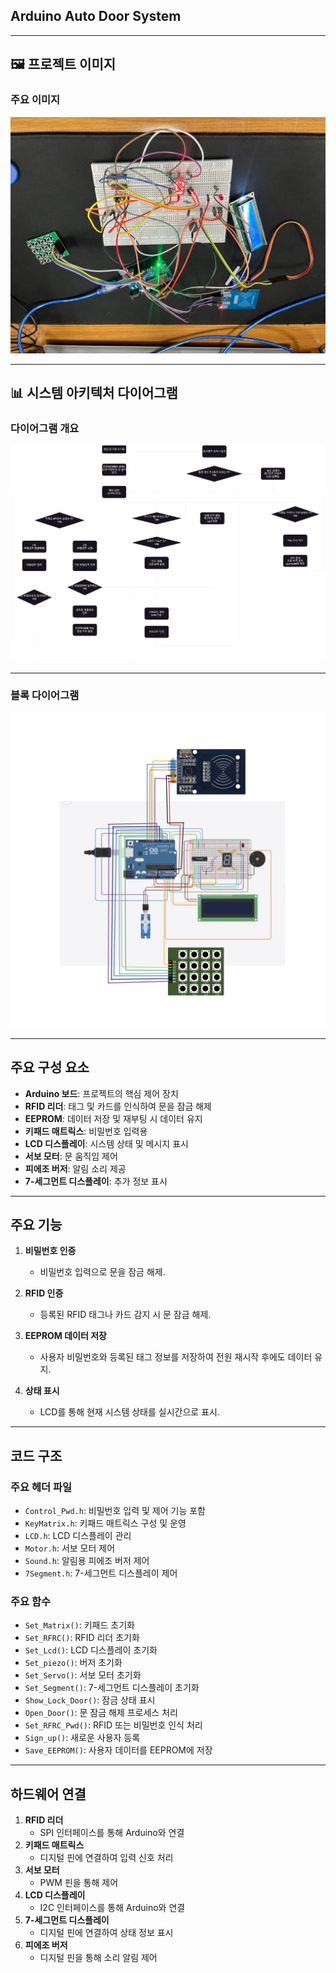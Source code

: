 ## Arduino Auto Door System

---

## 🖼️ 프로젝트 이미지

### 주요 이미지

![Real-Time Monitoring](./image/main.jpg)

---

## 📊 시스템 아키텍처 다이어그램

### 다이어그램 개요

![System Diagram](flowchart.png)

---

### 블록 다이어그램

![Real-Time Monitoring](block_diagram.jpg)

---

## 주요 구성 요소

- **Arduino 보드**: 프로젝트의 핵심 제어 장치
- **RFID 리더**: 태그 및 카드를 인식하여 문을 잠금 해제
- **EEPROM**: 데이터 저장 및 재부팅 시 데이터 유지
- **키패드 매트릭스**: 비밀번호 입력용
- **LCD 디스플레이**: 시스템 상태 및 메시지 표시
- **서보 모터**: 문 움직임 제어
- **피에조 버저**: 알림 소리 제공
- **7-세그먼트 디스플레이**: 추가 정보 표시

---

## 주요 기능

1. **비밀번호 인증**
   - 비밀번호 입력으로 문을 잠금 해제.

2. **RFID 인증**
   - 등록된 RFID 태그나 카드 감지 시 문 잠금 해제.

3. **EEPROM 데이터 저장**
   - 사용자 비밀번호와 등록된 태그 정보를 저장하여 전원 재시작 후에도 데이터 유지.

4. **상태 표시**
   - LCD를 통해 현재 시스템 상태를 실시간으로 표시.

---

## 코드 구조

### 주요 헤더 파일
- `Control_Pwd.h`: 비밀번호 입력 및 제어 기능 포함
- `KeyMatrix.h`: 키패드 매트릭스 구성 및 운영
- `LCD.h`: LCD 디스플레이 관리
- `Motor.h`: 서보 모터 제어
- `Sound.h`: 알림용 피에조 버저 제어
- `7Segment.h`: 7-세그먼트 디스플레이 제어

### 주요 함수
- `Set_Matrix()`: 키패드 초기화
- `Set_RFRC()`: RFID 리더 초기화
- `Set_Lcd()`: LCD 디스플레이 초기화
- `Set_piezo()`: 버저 초기화
- `Set_Servo()`: 서보 모터 초기화
- `Set_Segment()`: 7-세그먼트 디스플레이 초기화
- `Show_Lock_Door()`: 잠금 상태 표시
- `Open_Door()`: 문 잠금 해제 프로세스 처리
- `Set_RFRC_Pwd()`: RFID 또는 비밀번호 인식 처리
- `Sign_up()`: 새로운 사용자 등록
- `Save_EEPROM()`: 사용자 데이터를 EEPROM에 저장

---

## 하드웨어 연결

1. **RFID 리더**
   - SPI 인터페이스를 통해 Arduino와 연결
2. **키패드 매트릭스**
   - 디지털 핀에 연결하여 입력 신호 처리
3. **서보 모터**
   - PWM 핀을 통해 제어
4. **LCD 디스플레이**
   - I2C 인터페이스를 통해 Arduino와 연결
5. **7-세그먼트 디스플레이**
   - 디지털 핀에 연결하여 상태 정보 표시
6. **피에조 버저**
   - 디지털 핀을 통해 소리 알림 제어

